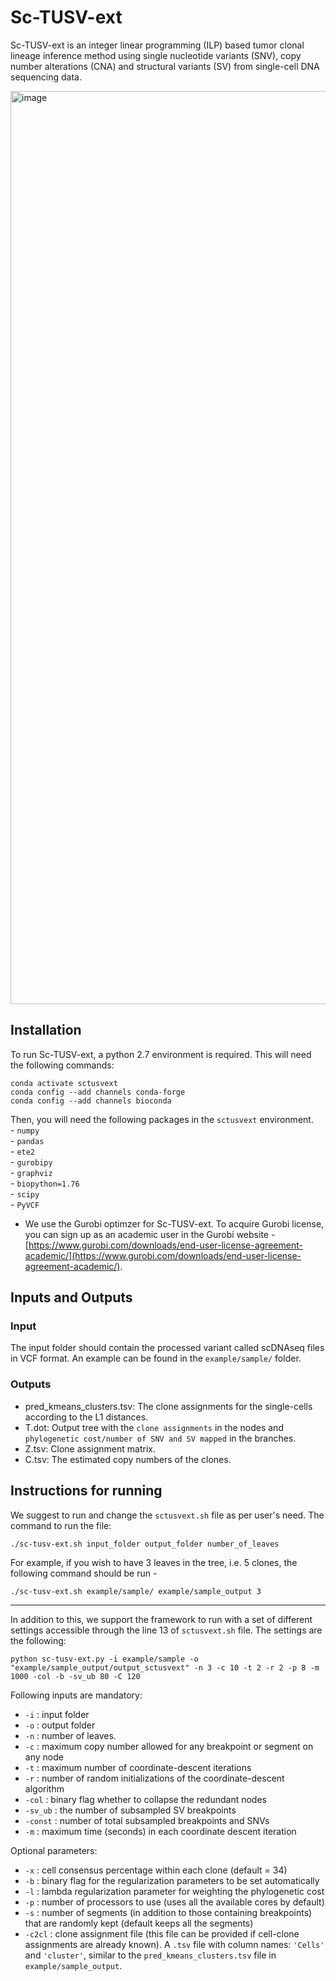 # Sc-TUSV-ext

Sc-TUSV-ext is an integer linear programming (ILP) based tumor clonal lineage inference method using single nucleotide variants (SNV), copy number alterations (CNA) and structural variants (SV) from single-cell DNA sequencing data.


<img width="1461" alt="image" src="https://github.com/user-attachments/assets/09cf7fb9-c5f9-4967-a63f-dad24f83cf4f">



## Installation
To run Sc-TUSV-ext, a python 2.7 environment is required. This will need the following commands: <br>

```conda create -n sctusvext python=2.7
conda activate sctusvext
conda config --add channels conda-forge
conda config --add channels bioconda
```

  Then, you will need the following packages in the  `sctusvext` environment. <br>
      - `numpy` <br>
      - `pandas` <br>
      - `ete2` <br>
      - `gurobipy` <br>
      - `graphviz` <br>
      - `biopython=1.76` <br>
      - `scipy` <br>
      - `PyVCF`
- We use the Gurobi optimzer for Sc-TUSV-ext. To acquire Gurobi license, you can sign up as an academic user in the Gurobi website - [https://www.gurobi.com/downloads/end-user-license-agreement-academic/](https://www.gurobi.com/downloads/end-user-license-agreement-academic/). 
  
## Inputs and Outputs
### Input
The input folder should contain the processed variant called scDNAseq files in VCF format. An example can be found in the `example/sample/` folder. 

### Outputs
- pred_kmeans_clusters.tsv: The clone assignments for the single-cells according to the L1 distances.
- T.dot: Output tree with the `clone assignments` in the nodes and  `phylogenetic cost/number of SNV and SV mapped` in the branches.
- Z.tsv: Clone assignment matrix.
- C.tsv: The estimated copy numbers of the clones.


## Instructions for running
We suggest to run and change the `sctusvext.sh` file as per user's need. The command to run the file:
```
./sc-tusv-ext.sh input_folder output_folder number_of_leaves
```
For example, if you wish to have 3 leaves in the tree, i.e. 5 clones, the following command should be run - 
```
./sc-tusv-ext.sh example/sample/ example/sample_output 3
```

---
In addition to this, we support the framework to run with a set of different settings accessible through the line 13 of `sctusvext.sh` file. The settings are the following:

```
python sc-tusv-ext.py -i example/sample -o "example/sample_output/output_sctusvext" -n 3 -c 10 -t 2 -r 2 -p 8 -m 1000 -col -b -sv_ub 80 -C 120 
```
Following inputs are mandatory:
- `-i` : input folder
- `-o` : output folder
- `-n` : number of leaves.
- `-c` : maximum copy number allowed for any breakpoint or segment on any node
- `-t` : maximum number of coordinate-descent iterations
- `-r` : number of random initializations of the coordinate-descent algorithm
- `-col` : binary flag whether to collapse the redundant nodes
- `-sv_ub` : the number of subsampled SV breakpoints 
- `-const` : number of total subsampled breakpoints and SNVs
- `-m` : maximum time (seconds) in each coordinate descent iteration

Optional parameters:
- `-x` : cell consensus percentage within each clone (default = 34)
- `-b` : binary flag for the regularization parameters to be set automatically
- `-l` : lambda regularization parameter for weighting the phylogenetic cost
- `-p` : number of processors to use (uses all the available cores by default)
- `-s` : number of segments (in addition to those containing breakpoints) that are randomly kept (default keeps all the segments)
- `-c2cl` : clone assignment file (this file can be provided if cell-clone assignments are already known). A `.tsv` file with column names: `'Cells'` and `'cluster'`, similar to the `pred_kmeans_clusters.tsv` file in `example/sample_output`. 
